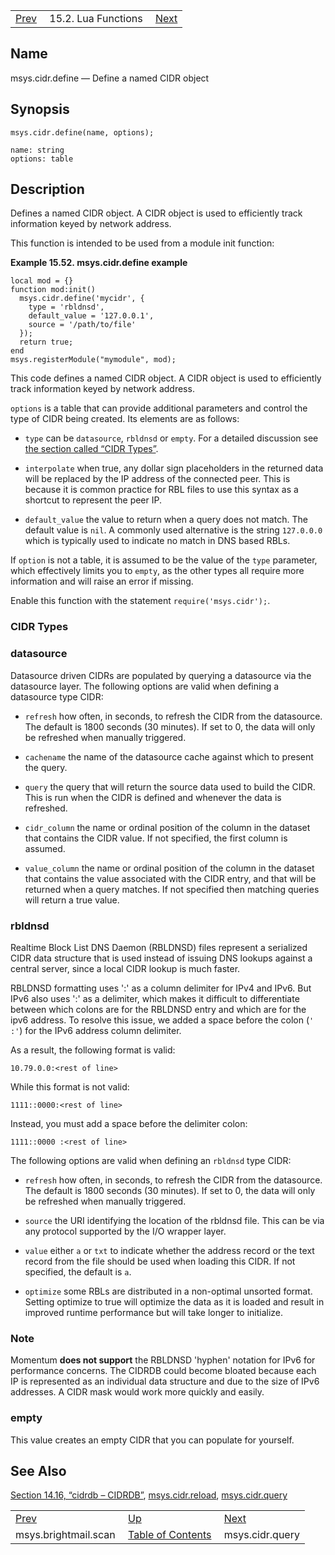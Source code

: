 |     |     |     |
| --- | --- | --- |
| [Prev](lua.ref.msys.brightmail.scan)  | 15.2. Lua Functions |  [Next](lua.ref.msys.cidr.query.php) |

<a name="lua.ref.msys.cidr.define"></a>
## Name

msys.cidr.define — Define a named CIDR object

<a name="idp26265872"></a>
## Synopsis

`msys.cidr.define(name, options);`

```
name: string
options: table
```
<a name="idp26271280"></a>
## Description

Defines a named CIDR object. A CIDR object is used to efficiently track information keyed by network address.

This function is intended to be used from a module init function:

<a name="lua.ref.msys.cidr.define.example"></a>

**Example 15.52. msys.cidr.define example**

```
local mod = {}
function mod:init()
  msys.cidr.define('mycidr', {
    type = 'rbldnsd',
    default_value = '127.0.0.1',
    source = '/path/to/file'
  });
  return true;
end
msys.registerModule("mymodule", mod);
```

This code defines a named CIDR object. A CIDR object is used to efficiently track information keyed by network address.

`options` is a table that can provide additional parameters and control the type of CIDR being created. Its elements are as follows:

*   `type` can be `datasource`, `rbldnsd` or `empty`. For a detailed discussion see [the section called “CIDR Types”](lua.ref.msys.cidr.define#lua.ref.msys.cidr.define.type "CIDR Types").

*   `interpolate` when true, any dollar sign placeholders in the returned data will be replaced by the IP address of the connected peer. This is because it is common practice for RBL files to use this syntax as a shortcut to represent the peer IP.

*   `default_value` the value to return when a query does not match. The default value is `nil`. A commonly used alternative is the string `127.0.0.0` which is typically used to indicate no match in DNS based RBLs.

If `option` is not a table, it is assumed to be the value of the `type` parameter, which effectively limits you to `empty`, as the other types all require more information and will raise an error if missing.

Enable this function with the statement `require('msys.cidr');`.

<a name="lua.ref.msys.cidr.define.type"></a>
### CIDR Types

### datasource

Datasource driven CIDRs are populated by querying a datasource via the datasource layer. The following options are valid when defining a datasource type CIDR:

*   `refresh` how often, in seconds, to refresh the CIDR from the datasource. The default is 1800 seconds (30 minutes). If set to 0, the data will only be refreshed when manually triggered.

*   `cachename` the name of the datasource cache against which to present the query.

*   `query` the query that will return the source data used to build the CIDR. This is run when the CIDR is defined and whenever the data is refreshed.

*   `cidr_column` the name or ordinal position of the column in the dataset that contains the CIDR value. If not specified, the first column is assumed.

*   `value_column` the name or ordinal position of the column in the dataset that contains the value associated with the CIDR entry, and that will be returned when a query matches. If not specified then matching queries will return a true value.

### rbldnsd

Realtime Block List DNS Daemon (RBLDNSD) files represent a serialized CIDR data structure that is used instead of issuing DNS lookups against a central server, since a local CIDR lookup is much faster.

RBLDNSD formatting uses ':' as a column delimiter for IPv4 and IPv6\. But IPv6 also uses ':' as a delimiter, which makes it difficult to differentiate between which colons are for the RBLDNSD entry and which are for the ipv6 address. To resolve this issue, we added a space before the colon (`' :'`) for the IPv6 address column delimiter.

As a result, the following format is valid:

`10.79.0.0:<rest of line>`

While this format is not valid:

`1111::0000:<rest of line>`

Instead, you must add a space before the delimiter colon:

`1111::0000 :<rest of line>`

The following options are valid when defining an `rbldnsd` type CIDR:

*   `refresh` how often, in seconds, to refresh the CIDR from the datasource. The default is 1800 seconds (30 minutes). If set to 0, the data will only be refreshed when manually triggered.

*   `source` the URI identifying the location of the rbldnsd file. This can be via any protocol supported by the I/O wrapper layer.

*   `value` either `a` or `txt` to indicate whether the address record or the text record from the file should be used when loading this CIDR. If not specified, the default is `a`.

*   `optimize` some RBLs are distributed in a non-optimal unsorted format. Setting optimize to true will optimize the data as it is loaded and result in improved runtime performance but will take longer to initialize.

### Note

Momentum **does not support**             the RBLDNSD 'hyphen' notation for IPv6 for performance concerns. The CIDRDB could become bloated because each IP is represented as an individual data structure and due to the size of IPv6 addresses. A CIDR mask would work more quickly and easily.

### empty

This value creates an empty CIDR that you can populate for yourself.

<a name="idp26314688"></a>
## See Also

[Section 14.16, “cidrdb – CIDRDB”](modules.cidrdb "14.16. cidrdb – CIDRDB"), [msys.cidr.reload](lua.ref.msys.cidr.reload.php "msys.cidr.reload"), [msys.cidr.query](lua.ref.msys.cidr.query.php "msys.cidr.query")

|     |     |     |
| --- | --- | --- |
| [Prev](lua.ref.msys.brightmail.scan)  | [Up](lua.function.details.php) |  [Next](lua.ref.msys.cidr.query.php) |
| msys.brightmail.scan  | [Table of Contents](index) |  msys.cidr.query |
